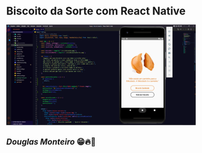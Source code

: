 # Biscoito da Sorte com React Native

<p align="center">
  <img src="src/home_preview.png">
</p>

## <i>Douglas Monteiro</i> 😁🔥🚀
